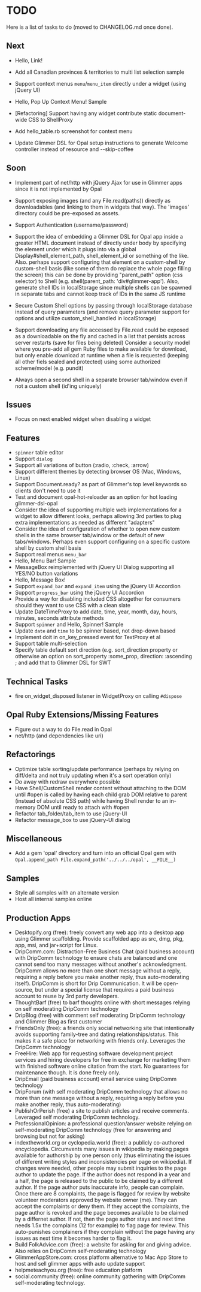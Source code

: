 # TODO

Here is a list of tasks to do (moved to CHANGELOG.md once done).

## Next

- Hello, Link!
- Add all Canadian provinces & territories to multi list selection sample
- Support context menus `menu`/`menu_item` directly under a widget (using jQuery UI)
- Hello, Pop Up Context Menu! Sample
- [Refactoring] Support having any widget contribute static document-wide CSS to ShellProxy
- Add hello_table.rb screenshot for context menu

- Update Glimmer DSL for Opal setup instructions to generate Welcome controller instead of resource and --skip-coffee

## Soon

- Implement part of net/http with jQuery Ajax for use in Glimmer apps since it is not implemented by Opal
- Support exposing images (and any File.read(paths)) directly as downloadables (and linking to them in widgets that way). The 'images' directory could be pre-exposed as assets.
- Support Authentication (username/password)

- Support the idea of embedding a Glimmer DSL for Opal app inside a greater HTML document instead of directly under body by specifying the element under which it plugs into via a global Display#shell_element_path, shell_element_id or something of the like. Also. perhaps support configuring that element on a custom-shell by custom-shell basis (like some of them do replace the whole page filling the screen)
this can be done by providing "parent_path" option (css selector) to Shell (e.g. shell(parent_path: 'div#glimmer-app'). Also, generate shell IDs in localStorage since multiple shells can be spawned in separate tabs and cannot keep track of IDs in the same JS runtime
- Secure Custom Shell options by passing through localStorage database instead of query parameters (and remove query parameter support for options and utilize custom_shell_handled in localStorage)
- Support downloading any file accessed by File.read could be exposed as a downloadable on the fly and cached in a list that persists across server restarts (save for files being deleted)
Consider a security model where you pre-add all gem Ruby files to make available for download, but only enable download at runtime when a file is requested (keeping all other fiels sealed and protected) using some authorized scheme/model (e.g. pundit)
- Always open a second shell in a separate browser tab/window even if not a custom shell (id'ing uniquely)

## Issues

- Focus on next enabled widget when disabling a widget

## Features

- `spinner` table editor
- Support `dialog`
- Support all variations of button (:radio, :check, :arrow)
- Support different themes by detecting browser OS (Mac, Windows, Linux)
- Support Document.ready? as part of Glimmer's top level keywords so clients don't need to use it
- Test and document opal-hot-reloader as an option for hot loading glimmer-dsl-opal
- Consider the idea of supporting multiple web implementations for a widget to allow different looks, perhaps allowing 3rd parties to plug extra implementations as needed as different "adapters"
- Consider the idea of configuration of whether to open new custom shells in the same browser tab/window or the default of new tabs/windows. Perhaps even support configuring on a specific custom shell by custom shell basis
- Support real menus `menu_bar`
- Hello, Menu Bar! Sample
- MessageBox reimplemented with jQuery UI Dialog supporting all YES/NO button variations
- Hello, Message Box!
- Support `expand_bar` and `expand_item` using the jQuery UI Accordion
- Support `progress_bar` using the jQuery UI Accordion
- Provide a way for disabling included CSS altogether for consumers should they want to use CSS with a clean slate
- Update DateTimeProxy to add date, time, year, month, day, hours, minutes, seconds attribute methods
- Support `spinner` and Hello, Spinner! Sample
- Update `date` and `time` to be spinner based, not drop-down based
- Implement doit in on_key_pressed event for TextProxy et al
- Support table multi-selection
- Specify table default sort direction (e.g. sort_direction property or otherwise an option on sort_property :some_prop, direction: :ascending ; and add that to Glimmer DSL for SWT


## Technical Tasks

- fire on_widget_disposed listener in WidgetProxy on calling `#dispose`

## Opal Ruby Extensions/Missing Features
- Figure out a way to do File.read in Opal
- net/http (and dependencies like uri)

## Refactorings

- Optimize table sorting/update performance (perhaps by relying on diff/delta and not truly updating when it's a sort operation only)
- Do away with redraw everywhere possible
- Have Shell/CustomShell render content without attaching to the DOM until #open is called by having each child grab DOM relative to parent (instead of absolute CSS path) while having Shell render to an in-memory DOM until ready to attach with #open
- Refactor tab_folder/tab_item to use jQuery-UI
- Refactor message_box to use jQuery-UI dialog

## Miscellaneous

- Add a gem 'opal' directory and turn into an official Opal gem with `Opal.append_path File.expand_path('../../../opal', __FILE__)`

## Samples

- Style all samples with an alternate version
- Host all internal samples online

## Production Apps

- Desktopify.org (free): freely convert any web app into a desktop app using Glimmer scaffolding. Provide scaffolded app as src, dmg, pkg, app, msi, and jar+script for Linux.
- DripComm.com: Distraction-Free Business Chat (paid business account) with DripComm technology to ensure chats are balanced and one cannot send too many messages without another's acknowledgment. DripComm allows no more than one short message without a reply, requiring a reply before you make another reply, thus auto-moderating itself). DripComm is short for Drip Communication. It will be open-source, but under a special license that requires a paid business account to reuse by 3rd party developers.
- ThoughtBarf (free) to barf thoughts online with short messages relying on self moderating DripComm technology
- DripBlog (free) with comment self moderating DripComm technology and Glimmer Blog as first customer
- FriendsOnly (free): a friends only social networking site that intentionally avoids supporting family-tree and dating relationships/status. This makes it a safe place for networking with friends only. Leverages the DripComm technology
- FreeHire: Web app for requesting software development project services and hiring developers for free in exchange for marketing them with finished software online citation from the start. No guarantees for maintenance though. It is done freely only.
- DripEmail (paid business account) email service using DripComm technology
- DripForum (with self moderating DripComm technology that allows no more than one message without a reply, requiring a reply before you make another reply, thus auto-moderating)
- PublishOrPerish (free) a site to publish articles and receive comments. Leveraged self moderating DripComm technology.
- ProfessionalOpinion: a professional question/answer website relying on self-moderating DripComm technology (free for answering and browsing but not for asking)
- indextheworld.org or cyclopedia.world (free): a publicly co-authored encyclopedia. Circumvents many issues in wikipedia by making pages available for authorship by one person only (thus eliminating the issues of different writing styles and inconsistencies per page on wikipedia). If changes were needed, other people may submit inquiries to the page author to update the page. If the author does not respond in a year and a half, the page is released to the public to be claimed by a different author. If the page author puts inaccurate info, people can complain. Once there are 8 complaints, the page is flagged for review by website volunteer moderators approved by website owner (me). They can accept the complaints or deny them. If they accept the complaints, the page author is revoked and the page becomes available to be claimed by a differnet author. If not, then the page author stays and next time needs 1.5x the complains (12 for example) to flag page for review. This auto-punishes complainers if they complain without the page having any issues as next time it becomes harder to flag it.
- Build FolkAdvice.com (free): a website for asking for and giving advice. Also relies on DripComm self-moderating technology
- GlimmerAppStore.com: cross platform alternative to Mac App Store to host and sell glimmer apps with auto update support
- helpmeteachyou.org (free): free education platform
- social.community (free): online community gathering with DripComm self-moderating technology.
